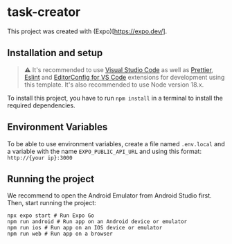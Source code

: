 # task-creator
This project was created with (Expo)[https://expo.dev/].

## Installation and setup

> ⚠️ It's recommended to use [Visual Studio Code](https://code.visualstudio.com/) as well as [Prettier](https://marketplace.visualstudio.com/items?itemName=esbenp.prettier-vscode), [Eslint](https://marketplace.visualstudio.com/items?itemName=dbaeumer.vscode-eslint) and [EditorConfig for VS Code](https://marketplace.visualstudio.com/items?itemName=EditorConfig.EditorConfig) extensions for development using this template. It's also recommended to use Node version 18.x.

To install this project, you have to run `npm install` in a terminal to install the required dependencies.

## Environment Variables

To be able to use environment variables, create a file named `.env.local` and a variable with the name `EXPO_PUBLIC_API_URL` and using this format: `http://{your ip}:3000`

## Running the project

We recommend to open the Android Emulator from Android Studio first.
Then, start running the project:

```
npx expo start # Run Expo Go
npm run android # Run app on an Android device or emulator
npm run ios # Run app on an IOS device or emulator
npm run web # Run app on a browser
```
